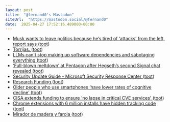 ```yaml
---
layout: post
title:  "@fernand0's Mastodon"
siteUrl:  "https://mastodon.social/@fernand0"
date:  2025-04-27 17:52:16.489000+00:00
---
```

*  [Musk wants to leave politics because he’s tired of ‘attacks’ from the left, report says ](https://www.independent.co.uk/news/world/americas/us-politics/elon-musk-donald-trump-doge-b2736753.htm) ([toot](https://mastodon.social/@fernand0/114411197987686432))
*  [Torrijas. ](https://avecesunafoto.wordpress.com/2025/04/26/torrijas-6) ([toot](https://mastodon.social/@fernand0/114411070448503596))
*  [LLMs can't stop making up software dependencies and sabotaging everything ](https://www.theregister.com/2025/04/12/ai_code_suggestions_sabotage_supply_chain) ([toot](https://mastodon.social/@fernand0/114410906457050044))
*  [‘Full-blown meltdown’ at Pentagon after Hegseth’s second Signal chat revealed ](https://www.theguardian.com/us-news/2025/apr/21/hegseth-second-signal-chat-pentago) ([toot](https://mastodon.social/@fernand0/114410563086477832))
*  [Security Update Guide - Microsoft Security Response Center ](https://msrc.microsoft.com/update-guide/vulnerability/CVE-2025-2120) ([toot](https://mastodon.social/@fernand0/114410314770758976))
*  [Research Funding ](https://www.harvard.edu/research-funding) ([toot](https://mastodon.social/@fernand0/114410237860235139))
*  [Older people who use smartphones ‘have lower rates of cognitive decline’ ](https://www.theguardian.com/science/2025/apr/14/older-people-use-smartphones-lower-rates-cognitive-declin) ([toot](https://mastodon.social/@fernand0/114409932733881709))
*  [CISA extends funding to ensure 'no lapse in critical CVE services' ](https://www.bleepingcomputer.com/news/security/cisa-extends-funding-to-ensure-no-lapse-in-critical-cve-services) ([toot](https://mastodon.social/@fernand0/114409700292400917))
*  [Chrome extensions with 6 million installs have hidden tracking code ](https://www.bleepingcomputer.com/news/security/chrome-extensions-with-6-million-installs-have-hidden-tracking-code) ([toot](https://mastodon.social/@fernand0/114409388985598164))
*  [Mirador de madera y farola ](https://www.flickr.com/photos/fernand0/54447726497) ([toot](https://mastodon.social/@fernand0/114409285927082076))
